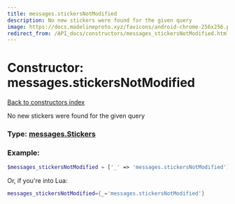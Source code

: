 ```yaml
---
title: messages.stickersNotModified
description: No new stickers were found for the given query
image: https://docs.madelineproto.xyz/favicons/android-chrome-256x256.png
redirect_from: /API_docs/constructors/messages_stickersNotModified.html
---
```

# Constructor: messages.stickersNotModified  
[Back to constructors index](index.md)



No new stickers were found for the given query




### Type: [messages.Stickers](../types/messages.Stickers.md)


### Example:

```php
$messages_stickersNotModified = ['_' => 'messages.stickersNotModified'];
```  


Or, if you're into Lua:

```lua
messages_stickersNotModified={_='messages.stickersNotModified'}

```


